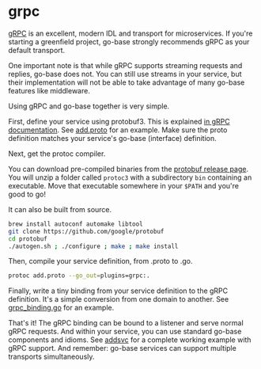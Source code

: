 # grpc

[gRPC](http://www.grpc.io/) is an excellent, modern IDL and transport for
microservices. If you're starting a greenfield project, go-base strongly
recommends gRPC as your default transport.

One important note is that while gRPC supports streaming requests and replies,
go-base does not. You can still use streams in your service, but their
implementation will not be able to take advantage of many go-base features like middleware.

Using gRPC and go-base together is very simple.

First, define your service using protobuf3. This is explained
[in gRPC documentation](http://www.grpc.io/docs/#defining-a-service).
See
[add.proto](https://github.com/ThomasVNN/go-base/blob/ec8b02591ee873433565a1ae9d317353412d1d27/examples/addsvc/pb/add.proto)
for an example. Make sure the proto definition matches your service's go-base
(interface) definition.

Next, get the protoc compiler.

You can download pre-compiled binaries from the
[protobuf release page](https://github.com/google/protobuf/releases).
You will unzip a folder called `protoc3` with a subdirectory `bin` containing
an executable. Move that executable somewhere in your `$PATH` and you're good
to go!

It can also be built from source.

```sh
brew install autoconf automake libtool
git clone https://github.com/google/protobuf
cd protobuf
./autogen.sh ; ./configure ; make ; make install
```

Then, compile your service definition, from .proto to .go.

```sh
protoc add.proto --go_out=plugins=grpc:.
```

Finally, write a tiny binding from your service definition to the gRPC
definition. It's a simple conversion from one domain to another.
See
[grpc_binding.go](https://github.com/ThomasVNN/go-base/blob/ec8b02591ee873433565a1ae9d317353412d1d27/examples/addsvc/grpc_binding.go)
for an example.

That's it!
The gRPC binding can be bound to a listener and serve normal gRPC requests.
And within your service, you can use standard go-base components and idioms.
See [addsvc](https://github.com/ThomasVNN/go-base/tree/master/examples/addsvc) for
a complete working example with gRPC support. And remember: go-base services
can support multiple transports simultaneously.
